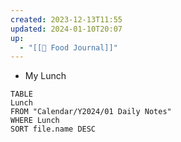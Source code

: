 ```yaml
---
created: 2023-12-13T11:55
updated: 2024-01-10T20:07
up:
  - "[[🍲 Food Journal]]"
---
```



- My Lunch
```dataview
TABLE
Lunch
FROM "Calendar/Y2024/01 Daily Notes"
WHERE Lunch
SORT file.name DESC
```
